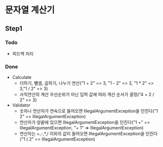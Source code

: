 # 문자열 계산기
## Step1

### Todo
  - 피드백 처리

### Done
- Calculate
  - 더하기, 뺼셈, 곱하기, 나누기 연산("1 + 2" => 3, "1 - 2" => 3, "1 * 2" => 3,"1 / 2" => 3)
  - 사칙연산의 계산 우선순위가 아닌 입력 값에 따라 계산 순서가 결정("4 + 2 / 2" => 3)
- Validator
  - 숫자나 연산자가 연속으로 들어오면 IllegalArgumentException을 던진다("1 2" => IllegalArgumentException)
  - 연산자가 양끝에 있으면 IllegalArgumentException을 던진다("1 +" => IllegalArgumentException, "+ 1" => IllegalArgumentException)
  - 연산자는 +,-,*,/ 이외의 값이 들어오면 IllegalArgumentException을 던진다("1 ( 2" => IllegalArgumentException)